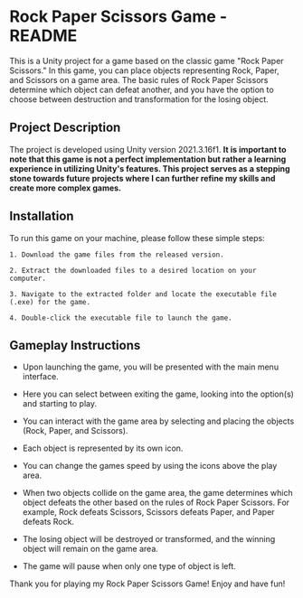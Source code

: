 # Rock Paper Scissors Game - README
This is a Unity project for a game based on the classic game "Rock Paper Scissors." In this game, you can place objects representing Rock, Paper, and Scissors on a game area. The basic rules of Rock Paper Scissors determine which object can defeat another, and you have the option to choose between destruction and transformation for the losing object.

## Project Description
The project is developed using Unity version 2021.3.16f1. **It is important to note that this game is not a perfect implementation but rather a learning experience in utilizing Unity's features. This project serves as a stepping stone towards future projects where I can further refine my skills and create more complex games.**

## Installation
 To run this game on your machine, please follow these simple steps:

	1. Download the game files from the released version.

	2. Extract the downloaded files to a desired location on your computer.

	3. Navigate to the extracted folder and locate the executable file (.exe) for the game.

	4. Double-click the executable file to launch the game.

## Gameplay Instructions
- Upon launching the game, you will be presented with the main menu interface.

- Here you can select between exiting the game, looking into the option(s) and starting to play.

- You can interact with the game area by selecting and placing the objects (Rock, Paper, and Scissors).

- Each object is represented by its own icon.

- You can change the games speed by using the icons above the play area.

- When two objects collide on the game area, the game determines which object defeats the other based on the rules of Rock Paper Scissors. For example, Rock defeats Scissors, Scissors defeats Paper, and Paper defeats Rock.

- The losing object will be destroyed or transformed, and the winning object will remain on the game area.

- The game will pause when only one type of object is left.


Thank you for playing my Rock Paper Scissors Game! Enjoy and have fun!
